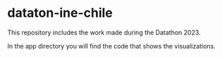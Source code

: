 # dataton-ine-chile

This repository includes the work made during the Datathon 2023.

In the app directory you will find the code that shows the visualizations. 